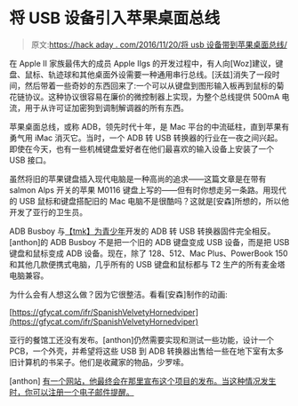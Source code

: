 # 将 USB 设备引入苹果桌面总线

> 原文:[https://hack aday . com/2016/11/20/将 usb 设备带到苹果桌面总线/](https://hackaday.com/2016/11/20/bringing-usb-devices-to-the-apple-desktop-bus/)

在 Apple II 家族最伟大的成员 Apple IIgs 的开发过程中，有人向[Woz]建议，键盘、鼠标、轨迹球和其他桌面外设需要一种通用串行总线。[沃兹]消失了一段时间，然后带着一些奇妙的东西回来了:一个可以从键盘到图形输入板再到鼠标的菊花链协议。这种协议很容易在廉价的微控制器上实现，为整个总线提供 500mA 电流，用于从许可证加密狗到调制解调器的所有东西。

苹果桌面总线，或称 ADB，领先时代十年，是 Mac 平台的中流砥柱，直到苹果有勇气用 iMac 消灭它。当时，一个 ADB 转 USB 转换器的行业在一夜之间兴起。即使在今天，也有一些机械键盘爱好者在他们最喜欢的输入设备上安装了一个 USB 接口。

虽然将旧的苹果键盘插入现代电脑是一种高尚的追求——这篇文章是在带有 salmon Alps 开关的苹果 M0116 键盘上写的——但有时你想走另一条路。用现代的 USB 鼠标和键盘搭配旧的 Mac 电脑不是很酷吗？这就是[安森]所想的，所以他开发了亚行的卫生员。

ADB Busboy 与[【tmk】为青少年](https://github.com/tmk/tmk_keyboard)开发的 ADB 转 USB 转换器固件完全相反。[anthon]的 ADB Busboy 不是把一个旧的 ADB 键盘变成 USB 设备，而是把 USB 键盘和鼠标变成 ADB 设备。现在，除了 128、512、Mac Plus、PowerBook 150 和其他几款便携式电脑，几乎所有的 USB 键盘和鼠标都与 T2 生产的所有麦金塔电脑兼容。

为什么会有人想这么做？因为它很整洁。看看[安森]制作的动画:

[https://gfycat.com/ifr/SpanishVelvetyHornedviper](https://gfycat.com/ifr/SpanishVelvetyHornedviper)

亚行的餐馆工还没有发布。[anthon]仍然需要实现和测试一些功能，设计一个 PCB，一个外壳，并希望将这些 USB 到 ADB 转换器出售给一些在地下室有太多旧计算机的书呆子。他们是收藏家的物品，少罗嗦。

[anthon] [有一个网站，他最终会在那里宣布这个项目的发布。当这种情况发生时，你可以注册一个电子邮件提醒。](http://www.astrospark.com/adbbusboy/)